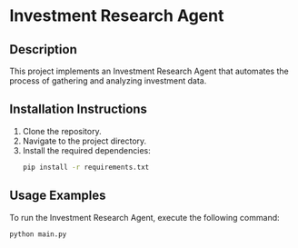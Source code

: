 # Investment Research Agent

## Description
This project implements an Investment Research Agent that automates the process of gathering and analyzing investment data.

## Installation Instructions
1. Clone the repository.
2. Navigate to the project directory.
3. Install the required dependencies:
   ```bash
   pip install -r requirements.txt
   ```

## Usage Examples
To run the Investment Research Agent, execute the following command:
```bash
python main.py
```

